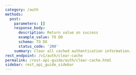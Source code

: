 ```yaml
---
category: /auth
methods:
  post:
    parameters: []
    response_body:
      description: Return value on success
      example_value: TO DO
      schema: TO DO
      status_code: '200'
    summary: Clear all cached authentication information.
rest_endpoint: /v1/auth/clear-cache
permalink: /rest-api-guide/auth/clear-cache.html
sidebar: rest_api_guide_sidebar
---
```

